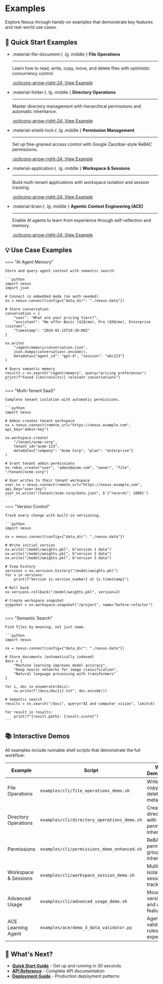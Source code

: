# Examples

Explore Nexus through hands-on examples that demonstrate key features and real-world use cases.

## 🚀 Quick Start Examples

<div class="grid cards" markdown>

-   :material-file-document:{ .lg .middle } __File Operations__

    ---

    Learn how to read, write, copy, move, and delete files with optimistic concurrency control.

    [:octicons-arrow-right-24: View Example](file-operations.md)

-   :material-folder:{ .lg .middle } __Directory Operations__

    ---

    Master directory management with hierarchical permissions and automatic inheritance.

    [:octicons-arrow-right-24: View Example](directory-operations.md)

-   :material-shield-lock:{ .lg .middle } __Permission Management__

    ---

    Set up fine-grained access control with Google Zanzibar-style ReBAC permissions.

    [:octicons-arrow-right-24: View Example](permissions.md)

-   :material-application:{ .lg .middle } __Workspace & Sessions__

    ---

    Build multi-tenant applications with workspace isolation and session tracking.

    [:octicons-arrow-right-24: View Example](workspace-session.md)

-   :material-brain:{ .lg .middle } __Agentic Context Engineering (ACE)__

    ---

    Enable AI agents to learn from experience through self-reflection and memory.

    [:octicons-arrow-right-24: View Example](ace.md)

</div>

## 💡 Use Case Examples

=== "AI Agent Memory"

    Store and query agent context with semantic search.

    ```python
    import nexus
    import json

    # Connect in embedded mode (no auth needed)
    nx = nexus.connect(config={"data_dir": "./nexus-data"})

    # Store conversation
    conversation = {
        "user": "What are your pricing tiers?",
        "assistant": "We offer Basic ($10/mo), Pro ($50/mo), Enterprise (custom)",
        "timestamp": "2024-01-15T10:30:00Z"
    }

    nx.write(
        "/agent/memory/conversation.json",
        json.dumps(conversation).encode(),
        metadata={"agent_id": "gpt-4", "session": "abc123"}
    )

    # Query semantic memory
    results = nx.search("/agent/memory", query="pricing preferences")
    print(f"Found {len(results)} relevant conversations")
    ```

=== "Multi-Tenant SaaS"

    Complete tenant isolation with automatic permissions.

    ```python
    import nexus

    # Admin creates tenant workspace
    nx = nexus.connect(remote_url="https://nexus.example.com", api_key="admin-key")

    nx.workspace.create(
        "/tenant/acme-corp",
        tenant_id="acme-123",
        metadata={"company": "Acme Corp", "plan": "enterprise"}
    )

    # Grant tenant admin permissions
    nx.rebac_create("user", "admin@acme.com", "owner", "file", "/tenant/acme-corp")

    # User writes to their tenant workspace
    user_nx = nexus.connect(remote_url="https://nexus.example.com", api_key="user-key")
    user_nx.write("/tenant/acme-corp/data.json", b'{"records": 1000}')
    ```

=== "Version Control"

    Track every change with built-in versioning.

    ```python
    import nexus

    nx = nexus.connect(config={"data_dir": "./nexus-data"})

    # Write initial version
    nx.write("/model/weights.pkl", b"version 1 data")
    nx.write("/model/weights.pkl", b"version 2 data")
    nx.write("/model/weights.pkl", b"version 3 data")

    # View history
    versions = nx.versions.history("/model/weights.pkl")
    for v in versions:
        print(f"Version {v.version_number} at {v.timestamp}")

    # Roll back
    nx.versions.rollback("/model/weights.pkl", version=2)

    # Create workspace snapshot
    snapshot = nx.workspace.snapshot("/project", name="before-refactor")
    ```

=== "Semantic Search"

    Find files by meaning, not just name.

    ```python
    import nexus

    nx = nexus.connect(config={"data_dir": "./nexus-data"})

    # Store documents (automatically indexed)
    docs = [
        "Machine learning improves model accuracy",
        "Deep neural networks for image classification",
        "Natural language processing with transformers"
    ]

    for i, doc in enumerate(docs):
        nx.write(f"/docs/doc{i}.txt", doc.encode())

    # Semantic search
    results = nx.search("/docs", query="AI and computer vision", limit=5)

    for result in results:
        print(f"{result.path}: {result.score}")
    ```

## 📚 Interactive Demos

All examples include runnable shell scripts that demonstrate the full workflow:

| Example | Script | What It Demonstrates |
|---------|--------|---------------------|
| File Operations | `examples/cli/file_operations_demo.sh` | Write, read, copy, move, delete with metadata |
| Directory Operations | `examples/cli/directory_operations_demo.sh` | Create directories with permission inheritance |
| Permissions | `examples/cli/permissions_demo_enhanced.sh` | ReBAC permissions, groups, and inheritance |
| Workspace & Sessions | `examples/cli/workspace_session_demo.sh` | Multi-tenant isolation and session tracking |
| Advanced Usage | `examples/cli/advanced_usage_demo.sh` | Mounts, versioning, and advanced features |
| ACE Learning Agent | `examples/ace/demo_3_data_validator.py` | Agent learns validation rules from experience |

## 🎯 What's Next?

- **[Quick Start Guide](../getting-started/quickstart.md)** - Get up and running in 30 seconds
- **[API Reference](../api/index.md)** - Complete API documentation
- **[Deployment Guide](../deployment/index.md)** - Production deployment patterns
